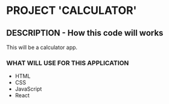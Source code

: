 # PROJECT 'CALCULATOR'

## DESCRIPTION - How this code will works

This will be a calculator app.

### WHAT WILL USE FOR THIS APPLICATION

- HTML<br/>
- CSS<br/>
- JavaScript<br/>
- React